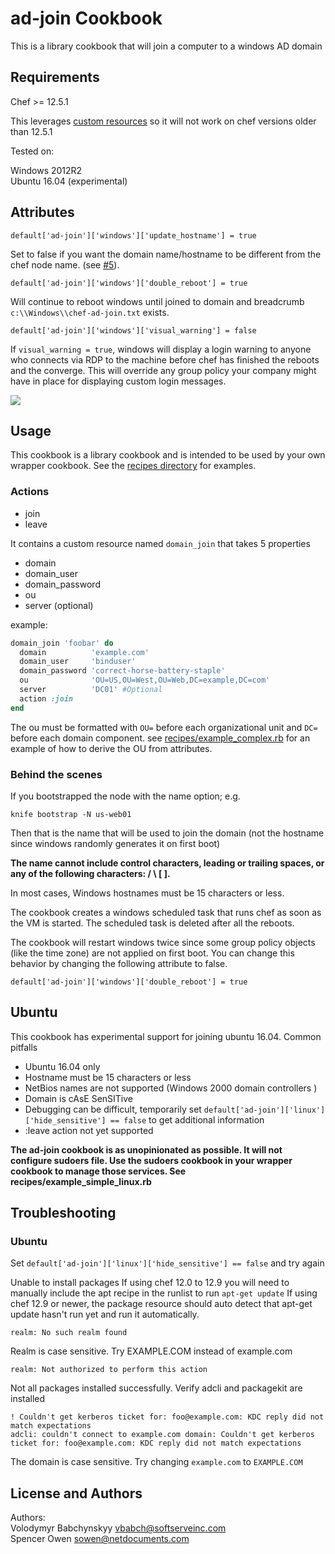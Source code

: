 ad-join Cookbook
============================

This is a library cookbook that will join a  computer to a windows AD domain

## Requirements

Chef >= 12.5.1  

This leverages [custom resources](https://docs.chef.io/custom_resources.html) so it will not work on chef versions older than 12.5.1

Tested on:

Windows 2012R2  
Ubuntu 16.04 (experimental)


## Attributes

    default['ad-join']['windows']['update_hostname'] = true

Set to false if you want the domain name/hostname to be different from the chef node name. (see [#5](https://github.com/NetDocuments/ad-join-cookbook/issues/5)).

    default['ad-join']['windows']['double_reboot'] = true

Will continue to reboot windows until joined to domain and breadcrumb `c:\\Windows\\chef-ad-join.txt` exists.

    default['ad-join']['windows']['visual_warning'] = false

If `visual_warning = true`, windows will display a login warning to anyone who connects via RDP to the machine before chef has finished the reboots and the converge. This will override any group policy your company might have in place for displaying custom login messages.

![](http://cl.ly/3l1I1n3X0q1G/Screenshot%202016-01-21%2012.49.45.png)

## Usage

This cookbook is a library cookbook and is intended to be used by your own wrapper cookbook. See the [recipes directory](./recipes) for examples.

### Actions

- join
- leave

It contains a custom resource named `domain_join` that takes 5 properties

- domain
- domain_user
- domain_password
- ou
- server (optional)

example:  

```ruby
domain_join 'foobar' do
  domain          'example.com'
  domain_user     'binduser'
  domain_password 'correct-horse-battery-staple'
  ou              'OU=US,OU=West,OU=Web,DC=example,DC=com'
  server          'DC01' #Optional
  action :join
end
```

The ou must be formatted with `OU=` before each organizational unit and `DC=` before each domain component. see [recipes/example_complex.rb](./recipes/example_complex.rb) for an example of how to derive the OU from attributes.


### Behind the scenes

If you bootstrapped the node with the name option; e.g.

    knife bootstrap -N us-web01

Then that is the name that will be used to join the domain (not the hostname since windows randomly generates it on first boot)

**The name cannot include control characters, leading or trailing spaces, or any of the following characters: / \\ [ ].**

In most cases, Windows hostnames must be 15 characters or less.

The cookbook creates a windows scheduled task that runs chef as soon as the VM is started. The scheduled task is deleted after all the reboots.

The cookbook will restart windows twice since some group policy objects (like the time zone) are not applied on first boot. You can change this behavior by changing the following attribute to false.

    default['ad-join']['windows']['double_reboot'] = true  


## Ubuntu

This cookbook has experimental support for joining ubuntu 16.04. Common pitfalls

- Ubuntu 16.04 only
- Hostname must be 15 characters or less
- NetBios names are not supported (Windows 2000 domain controllers )
- Domain is cAsE SenSITive
- Debugging can be difficult, temporarily set `default['ad-join']['linux']['hide_sensitive'] == false` to get additional information
- :leave action not yet supported

**The ad-join cookbook is as unopinionated as possible. It will not configure sudoers file. Use the sudoers cookbook in your wrapper cookbook to manage those services. See recipes/example_simple_linux.rb**

## Troubleshooting

### Ubuntu

Set `default['ad-join']['linux']['hide_sensitive'] == false` and try again


Unable to install packages
If using chef 12.0 to 12.9 you will need to manually include the apt recipe in the runlist to run `apt-get update`
If using chef 12.9 or newer, the package resource should auto detect that apt-get update hasn't run yet and run it automatically.


```
realm: No such realm found
```
Realm is case sensitive. Try EXAMPLE.COM instead of example.com

```
realm: Not authorized to perform this action
````

Not all packages installed successfully. Verify adcli and packagekit are installed

```
! Couldn't get kerberos ticket for: foo@example.com: KDC reply did not match expectations
adcli: couldn't connect to example.com domain: Couldn't get kerberos ticket for: foo@example.com: KDC reply did not match expectations
```

The domain is case sensitive. Try changing `example.com` to `EXAMPLE.COM`


License and Authors
-------------------
Authors:  
Volodymyr Babchynskyy vbabch@softserveinc.com  
Spencer Owen sowen@netdocuments.com  
